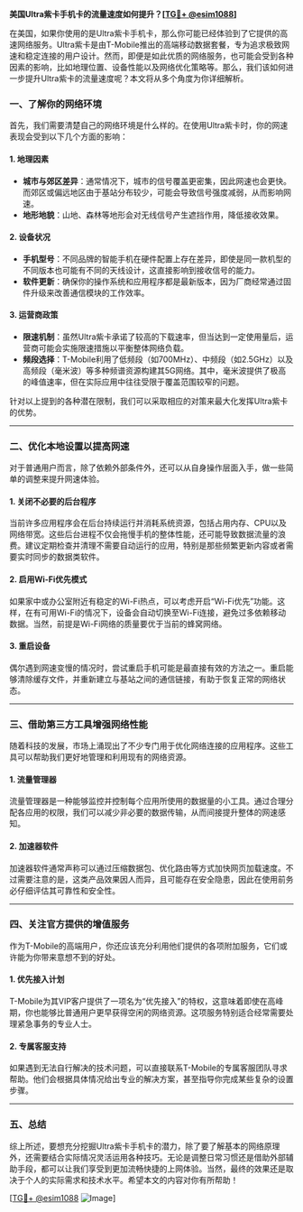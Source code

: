 **美国Ultra紫卡手机卡的流量速度如何提升？[[TG💪+ @esim1088](https://t.me/s/esim1088)]**

在美国，如果你使用的是Ultra紫卡手机卡，那么你可能已经体验到了它提供的高速网络服务。Ultra紫卡是由T-Mobile推出的高端移动数据套餐，专为追求极致网速和稳定连接的用户设计。然而，即便是如此优质的网络服务，也可能会受到各种因素的影响，比如地理位置、设备性能以及网络优化策略等。那么，我们该如何进一步提升Ultra紫卡的流量速度呢？本文将从多个角度为你详细解析。

### 一、了解你的网络环境

首先，我们需要清楚自己的网络环境是什么样的。在使用Ultra紫卡时，你的网速表现会受到以下几个方面的影响：

#### 1. **地理因素**
   - **城市与郊区差异**：通常情况下，城市的信号覆盖更密集，因此网速也会更快。而郊区或偏远地区由于基站分布较少，可能会导致信号强度减弱，从而影响网速。
   - **地形地貌**：山地、森林等地形会对无线信号产生遮挡作用，降低接收效果。

#### 2. **设备状况**
   - **手机型号**：不同品牌的智能手机在硬件配置上存在差异，即使是同一款机型的不同版本也可能有不同的天线设计，这直接影响到接收信号的能力。
   - **软件更新**：确保你的操作系统和应用程序都是最新版本，因为厂商经常通过固件升级来改善通信模块的工作效率。

#### 3. **运营商政策**
   - **限速机制**：虽然Ultra紫卡承诺了较高的下载速率，但当达到一定使用量后，运营商可能会实施限速措施以平衡整体网络负载。
   - **频段选择**：T-Mobile利用了低频段（如700MHz）、中频段（如2.5GHz）以及高频段（毫米波）等多种频谱资源构建其5G网络。其中，毫米波提供了极高的峰值速率，但在实际应用中往往受限于覆盖范围较窄的问题。

针对以上提到的各种潜在限制，我们可以采取相应的对策来最大化发挥Ultra紫卡的优势。

---

### 二、优化本地设置以提高网速

对于普通用户而言，除了依赖外部条件外，还可以从自身操作层面入手，做一些简单的调整来提升网速体验。

#### 1. **关闭不必要的后台程序**
   当前许多应用程序会在后台持续运行并消耗系统资源，包括占用内存、CPU以及网络带宽。这些后台进程不仅会拖慢手机的整体性能，还可能导致数据流量的浪费。建议定期检查并清理不需要自动运行的应用，特别是那些频繁更新内容或者需要实时同步的数据类软件。

#### 2. **启用Wi-Fi优先模式**
   如果家中或办公室附近有稳定的Wi-Fi热点，可以考虑开启“Wi-Fi优先”功能。这样，在有可用Wi-Fi的情况下，设备会自动切换至Wi-Fi连接，避免过多依赖移动数据。当然，前提是Wi-Fi网络的质量要优于当前的蜂窝网络。

#### 3. **重启设备**
   偶尔遇到网速变慢的情况时，尝试重启手机可能是最直接有效的方法之一。重启能够清除缓存文件，并重新建立与基站之间的通信链接，有助于恢复正常的网络状态。

---

### 三、借助第三方工具增强网络性能

随着科技的发展，市场上涌现出了不少专门用于优化网络连接的应用程序。这些工具可以帮助我们更好地管理和利用现有的网络资源。

#### 1. **流量管理器**
   流量管理器是一种能够监控并控制每个应用所使用的数据量的小工具。通过合理分配各应用的权限，我们可以减少非必要的数据传输，从而间接提升整体的网速感知。

#### 2. **加速器软件**
   加速器软件通常声称可以通过压缩数据包、优化路由等方式加快网页加载速度。不过需要注意的是，这类产品效果因人而异，且可能存在安全隐患，因此在使用前务必仔细评估其可靠性和安全性。

---

### 四、关注官方提供的增值服务

作为T-Mobile的高端用户，你还应该充分利用他们提供的各项附加服务，它们或许能为你带来意想不到的好处。

#### 1. **优先接入计划**
   T-Mobile为其VIP客户提供了一项名为“优先接入”的特权，这意味着即使在高峰期，你也能够比普通用户更早获得空闲的网络资源。这项服务特别适合经常需要处理紧急事务的专业人士。

#### 2. **专属客服支持**
   如果遇到无法自行解决的技术问题，可以直接联系T-Mobile的专属客服团队寻求帮助。他们会根据具体情况给出专业的解决方案，甚至指导你完成某些复杂的设置步骤。

---

### 五、总结

综上所述，要想充分挖掘Ultra紫卡手机卡的潜力，除了要了解基本的网络原理外，还需要结合实际情况灵活运用各种技巧。无论是调整日常习惯还是借助外部辅助手段，都可以让我们享受到更加流畅快捷的上网体验。当然，最终的效果还是取决于个人的实际需求和技术水平。希望本文的内容对你有所帮助！

[[TG💪+ @esim1088](https://t.me/s/esim1088) ![Image](https://i.postimg.cc/4NQfJmqS/Snipaste-2025-05-13-00-14-12.png)]